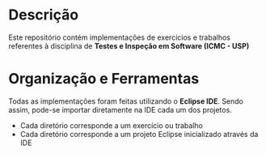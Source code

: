 # Descrição
Este repositório contém implementações de exercícios e trabalhos referentes à disciplina de **Testes e Inspeção em Software (ICMC - USP)**

# Organização e Ferramentas
Todas as implementações foram feitas utilizando o **Eclipse IDE**. Sendo assim, pode-se importar diretamente na IDE cada um dos projetos.
- Cada diretório corresponde a um exercício ou trabalho
- Cada diretório corresponde a um projeto Eclipse inicializado através da IDE
